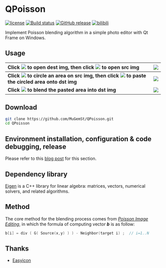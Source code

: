 # QPoisson
[![license](https://img.shields.io/github/license/MuGemSt/QPoisson.svg)](https://github.com/MuGemSt/QPoisson/blob/main/LICENSE)
[![Build status](https://ci.appveyor.com/api/projects/status/832yt4vq8lw6hgjr?svg=true)](https://ci.appveyor.com/project/MuGemSt/qpoisson)
[![GitHub release](https://img.shields.io/github/release/MuGemSt/QPoisson.svg)](https://github.com/MuGemSt/QPoisson/releases/latest)
[![bilibili](https://img.shields.io/badge/bilibili-BV1aMDZYnEtN-fc8bab.svg)](https://www.bilibili.com/video/BV1aMDZYnEtN)

Implement Poisson blending algorithm in a simple photo editor with Qt Frame on Windows.

## Usage
| Click ![](https://user-images.githubusercontent.com/20459298/233123164-23dac4e6-6488-4686-b458-1d5bba09b72e.png) to open dest img, then click ![](https://user-images.githubusercontent.com/20459298/233123278-290fe42e-0731-45fe-9d1a-85b876947311.png) to open src img                                           | ![](https://user-images.githubusercontent.com/20459298/233123365-cfa819c6-60e0-4b47-9b7e-12f5b439e513.PNG) |
| :----------------------------------------------------------------------------------------------------------------------------------------------------------------------------------------------------------------------------------------------------------------------------------------------------------------- | :--------------------------------------------------------------------------------------------------------: |
| <b>Click ![](https://user-images.githubusercontent.com/20459298/233123432-9c14faa7-fe41-44f0-9857-0ea282d95cd7.png) to circle an area on src img, then click ![](https://user-images.githubusercontent.com/20459298/233123647-b854bb57-391c-4cd6-bf9c-accd84539437.png) to paste the circled area onto dst img</b> | ![](https://user-images.githubusercontent.com/20459298/233123748-3634ce53-28f4-44c6-9d39-9bccfac3fbf3.PNG) |
| <b>Click ![](https://user-images.githubusercontent.com/20459298/233123837-eb66ca36-32ac-495d-810a-0db32e5a3ba3.png) to blend the pasted area into dst img</b>                                                                                                                                                      | ![](https://user-images.githubusercontent.com/20459298/233123915-39ee1092-9c09-4e99-9539-e2cd36301e4c.PNG) |

## Download
```bash
git clone https://github.com/MuGemSt/QPoisson.git
cd QPoisson
```

## Environment installation, configuration & code debugging, release
Please refer to this [blog post](https://www.cnblogs.com/MuGem/p/17017063.html) for this section.

## Dependency library
[Eigen](http://eigen.tuxfamily.org) is a C++ library for linear algebra: matrices, vectors, numerical solvers, and related algorithms.

## Method
The core method for the blending process comes from [_Poisson Image Editing_](http://www.cs.jhu.edu/~misha/Fall07/Papers/Perez03.pdf), in which the formula of computing vector **_b_** is as follow:<br>
```cpp
b[i] = div ( G( Source(x,y) ) ) - Neighbor(target i) ;  // i=1..N
```

## Thanks
 - [Easyicon](https://www.easyicon.cc)
